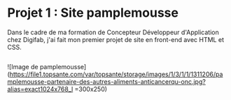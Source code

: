 # Projet 1 : Site pamplemousse

Dans le cadre de ma formation de Concepteur Développeur d'Application chez Digifab, j'ai fait mon premier projet de site en front-end avec HTML et CSS.
```
```
![Image de pamplemousse](https://file1.topsante.com/var/topsante/storage/images/1/3/1/1/1311206/pamplemousse-partenaire-des-autres-aliments-anticancerqu-onc.jpg?alias=exact1024x768_l =300x250)
```
```
